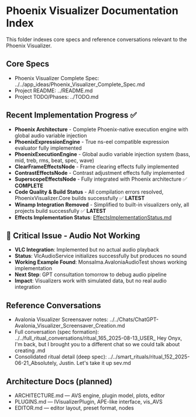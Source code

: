 # Phoenix Visualizer Documentation Index

This folder indexes core specs and reference conversations relevant to the Phoenix Visualizer.

## Core Specs
- Phoenix Visualizer Complete Spec: ../../app_ideas/Phoenix_Visualizer_Complete_Spec.md
- Project README: ../README.md
- Project TODO/Phases: ../TODO.md

## Recent Implementation Progress ✅
- **Phoenix Architecture** - Complete Phoenix-native execution engine with global audio variable injection
- **PhoenixExpressionEngine** - True ns-eel compatible expression evaluator fully implemented
- **PhoenixExecutionEngine** - Global audio variable injection system (bass, mid, treb, rms, beat, spec, wave)
- **ClearFrameEffectsNode** - Frame clearing effects fully implemented
- **ContrastEffectsNode** - Contrast adjustment effects fully implemented
- **SuperscopeEffectsNode** - Fully integrated with Phoenix architecture ✅ **COMPLETE**
- **Code Quality & Build Status** - All compilation errors resolved, PhoenixVisualizer.Core builds successfully ✅ **LATEST**
- **Winamp Integration Removed** - Simplified to built-in visualizers only, all projects build successfully ✅ **LATEST**
- **Effects Implementation Status**: [EffectsImplementationStatus.md](Docs/Effects/EffectsImplementationStatus.md)

## 🚨 Critical Issue - Audio Not Working
- **VLC Integration**: Implemented but no actual audio playback
- **Status**: VlcAudioService initializes successfully but produces no sound
- **Working Example Found**: Monsalma.AvaloniaAudioTest shows working implementation
- **Next Step**: GPT consultation tomorrow to debug audio pipeline
- **Impact**: Visualizers work with simulated data, but no real audio integration

## Reference Conversations
- Avalonia Visualizer Screensaver notes: ../../Chats/ChatGPT-Avalonia_Visualizer_Screensaver_Creation.md
- Full conversation (spec formation): ../../full_ritual_conversations/ritual_165_2025-08-13_USER_ Hey Onyx, I'm back, but I brought you to a different chat so we could talk about creating .md
- Consolidated ritual detail (deep spec): ../../smart_rituals/ritual_152_2025-06-21_Absolutely, Justin. Let's take it up sev.md

## Architecture Docs (planned)
- ARCHITECTURE.md — AVS engine, plugin model, plots, editor
- PLUGINS.md — IVisualizerPlugin, APE-like interface, vis_AVS
- EDITOR.md — editor layout, preset format, nodes
